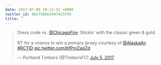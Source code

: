 ```yaml
---
date: 2017-07-05 19:11:12 +0000
twitter_id: 882738663947423745
title: ''
---
```


<blockquote class="twitter-tweet"><p lang="en" dir="ltr">Dress code vs. <a href="https://twitter.com/ChicagoFire?ref_src=twsrc%5Etfw">@ChicagoFire</a>: Stickin&#39; with the classic green &amp; gold.<br><br>RT for a chance to win a primary jersey courtesy of <a href="https://twitter.com/AlaskaAir?ref_src=twsrc%5Etfw">@AlaskaAir</a>. <a href="https://twitter.com/hashtag/RCTID?src=hash&amp;ref_src=twsrc%5Etfw">#RCTID</a> <a href="https://t.co/bfPnrZagZd">pic.twitter.com/bfPnrZagZd</a></p>&mdash; Portland Timbers (@TimbersFC) <a href="https://twitter.com/TimbersFC/status/882691219075338241?ref_src=twsrc%5Etfw">July 5, 2017</a></blockquote>
<script async src="https://platform.twitter.com/widgets.js" charset="utf-8"></script>
